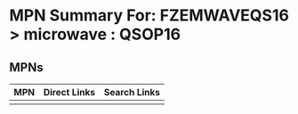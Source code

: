 



# MPN Summary For: FZEMWAVEQS16 > microwave : QSOP16

## MPNs
  

|MPN|Direct Links|Search Links|
| :--- | :--- | :--- |
||||
